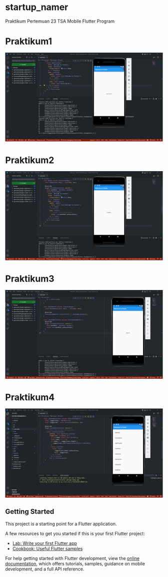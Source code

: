 # startup_namer

Praktikum Pertemuan 23 TSA Mobile Flutter Program

# Praktikum1

![Screenshot Hello World](images/SS_project_1.png)

# Praktikum2

![Screenshot Hello World](images/SS_project_2.png)

# Praktikum3

![Screenshot Hello World](images/SS_project_3.png)

# Praktikum4

![Screenshot Hello World](images/SS_project_4.png)

## Getting Started

This project is a starting point for a Flutter application.

A few resources to get you started if this is your first Flutter project:

- [Lab: Write your first Flutter app](https://docs.flutter.dev/get-started/codelab)
- [Cookbook: Useful Flutter samples](https://docs.flutter.dev/cookbook)

For help getting started with Flutter development, view the
[online documentation](https://docs.flutter.dev/), which offers tutorials,
samples, guidance on mobile development, and a full API reference.
